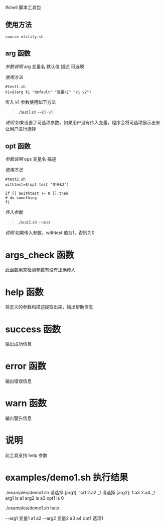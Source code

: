 #shell 脚本工具包
## 使用方法
```
source utility.sh
```
## arg 函数

*参数说明*
arg 变量名 默认值 描述 可选项

*使用方法*
```
#test1.sh
k1=$(arg k1 "default" "变量k1" "v1 v2")
```

传入 k1 参数使用如下方法
> ./test1.sh --k1=v1

*说明*
如果设置了可选项参数，如果用户没有传入变量，程序会将可选项展示出来让用户进行选择

## opt 函数

*参数说明*
ops 变量名 描述

*使用方法*
```
#test2.sh
withtest=$(opt test "变量k2")

if [[ $withtest != 0 ]];then
# do something
fi
```

*传入参数*
> ./test2.sh --test

*说明*
如果传入参数，withtest 值为1，否则为0

# args_check 函数
此函数用来检测参数有没有正确传入

# help  函数
将定义的参数和描述提取出来，输出帮助信息

# success 函数 
输出成功信息

# error 函数
输出错误信息

# warn 函数
输出警告信息

# 说明
此工具支持 help 参数

# examples/demo1.sh 执行结果

./examples/demo1.sh 
请选择 [arg1]:  1:a1    2:a2  _1
请选择 [arg2]:  1:a3    2:a4  _1
arg1 is a1
arg2 is a3
opt1 is 0


./examples/demo1.sh help

--arg1
  变量1
  a1 a2
--arg2
  变量2
  a3 a4
opt1
  选项1
